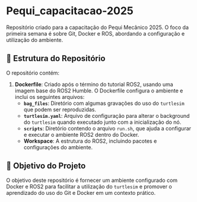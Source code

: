 # Pequi_capacitacao-2025
Repositório criado para a capacitação do Pequi Mecânico 2025. O foco da primeira semana é sobre Git, Docker e ROS, abordando a configuração e utilização do ambiente.

## 🔧 Estrutura do Repositório
O repositório contém:

1. **Dockerfile**: Criado após o término do tutorial ROS2, usando uma imagem base do ROS2 Humble. O Dockerfile configura o ambiente e inclui os seguintes arquivos:
   - **`bag_files`**: Diretório com algumas gravações do uso do `turtlesim` que podem ser reproduzidas.
   - **`turtlesim.yaml`**: Arquivo de configuração para alterar o background do `turtlesim` quando executado junto com a inicialização do nó.
   - **`scripts`**: Diretório contendo o arquivo `run.sh`, que ajuda a configurar e executar o ambiente ROS2 dentro do Docker.
   - **Workspace**: A estrutura do ROS2, incluindo pacotes e configurações do ambiente.
   
## 🚀 Objetivo do Projeto

O objetivo deste repositório é fornecer um ambiente configurado com Docker e ROS2 para facilitar a utilização do `turtlesim` e promover o aprendizado do uso do Git e Docker em um contexto prático.

